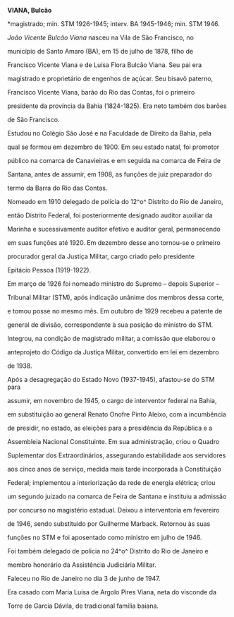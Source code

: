 **VIANA, Bulcão**



\*magistrado; min. STM 1926-1945; interv. BA 1945-1946; min. STM 1946.



*João Vicente Bulcão Viana* nasceu na Vila de São Francisco, no

município de Santo Amaro (BA), em 15 de julho de 1878, filho de

Francisco Vicente Viana e de Luísa Flora Bulcão Viana. Seu pai era

magistrado e proprietário de engenhos de açúcar. Seu bisavô paterno,

Francisco Vicente Viana, barão do Rio das Contas, foi o primeiro

presidente da província da Bahia (1824-1825). Era neto também dos barões

de São Francisco.



Estudou no Colégio São José e na Faculdade de Direito da Bahia, pela

qual se formou em dezembro de 1900. Em seu estado natal, foi promotor

público na comarca de Canavieiras e em seguida na comarca de Feira de

Santana, antes de assumir, em 1908, as funções de juiz preparador do

termo da Barra do Rio das Contas.



Nomeado em 1910 delegado de polícia do 12^o^ Distrito do Rio de Janeiro,

então Distrito Federal, foi posteriormente designado auditor auxiliar da

Marinha e sucessivamente auditor efetivo e auditor geral, permanecendo

em suas funções até 1920. Em dezembro desse ano tornou-se o primeiro

procurador geral da Justiça Militar, cargo criado pelo presidente

Epitácio Pessoa (1919-1922).



Em março de 1926 foi nomeado ministro do Supremo – depois Superior –

Tribunal Militar (STM), após indicação unânime dos membros dessa corte,

e tomou posse no mesmo mês. Em outubro de 1929 recebeu a patente de

general de divisão, correspondente à sua posição de ministro do STM.

Integrou, na condição de magistrado militar, a comissão que elaborou o

anteprojeto do Código da Justiça Militar, convertido em lei em dezembro

de 1938.



Após a desagregação do Estado Novo (1937-1945), afastou-se do STM para

assumir, em novembro de 1945, o cargo de interventor federal na Bahia,

em substituição ao general Renato Onofre Pinto Aleixo, com a incumbência

de presidir, no estado, as eleições para a presidência da República e a

Assembleia Nacional Constituinte. Em sua administração, criou o Quadro

Suplementar dos Extraordinários, assegurando estabilidade aos servidores

aos cinco anos de serviço, medida mais tarde incorporada à Constituição

Federal; implementou a interiorização da rede de energia elétrica; criou

um segundo juizado na comarca de Feira de Santana e instituiu a admissão

por concurso no magistério estadual. Deixou a interventoria em fevereiro

de 1946, sendo substituído por Guilherme Marback. Retornou às suas

funções no STM e foi aposentado como ministro em julho de 1946.



Foi também delegado de policia no 24^o^ Distrito do Rio de Janeiro e

membro honorário da Assistência Judiciária Militar.



Faleceu no Rio de Janeiro no dia 3 de junho de 1947.



Era casado com Maria Luísa de Argolo Pires Viana, neta do visconde da

Torre de Garcia Dávila, de tradicional família baiana.



